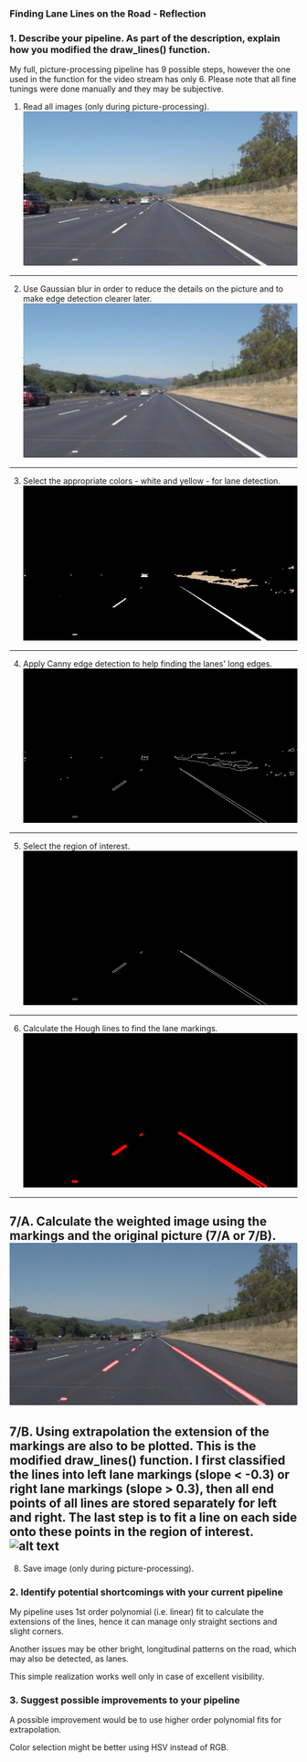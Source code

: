 ### Finding Lane Lines on the Road - Reflection

### 1. Describe your pipeline. As part of the description, explain how you modified the draw_lines() function.

My full, picture-processing pipeline has 9 possible steps, however the one used in the function for the video stream has only 6. Please note that all fine tunings were done manually and they may be subjective.

1. Read all images (only during picture-processing).
![alt text](https://github.com/szokezsolt/CarND-Project1/blob/master/pics/1_initial.jpg)
---

2. Use Gaussian blur in order to reduce the details on the picture and to make edge detection clearer later.
![alt text](https://github.com/szokezsolt/CarND-Project1/blob/master/pics/2_smooth.jpg)
---

3. Select the appropriate colors - white and yellow - for lane detection.
![alt text](https://github.com/szokezsolt/CarND-Project1/blob/master/pics/3_color.jpg)
---

4. Apply Canny edge detection to help finding the lanes' long edges.
![alt text](https://github.com/szokezsolt/CarND-Project1/blob/master/pics/4_canny.jpg)
---

5. Select the region of interest.
![alt text](https://github.com/szokezsolt/CarND-Project1/blob/master/pics/5_masked.jpg)
---

6. Calculate the Hough lines to find the lane markings.
![alt text](https://github.com/szokezsolt/CarND-Project1/blob/master/pics/6_hough.jpg)
---

7/A. Calculate the weighted image using the markings and the original picture (7/A or 7/B).
![alt text](https://github.com/szokezsolt/CarND-Project1/blob/master/pics/7_weighted.jpg)
---

7/B. Using extrapolation the extension of the markings are also to be plotted. This is the modified draw_lines() function. I first classified the lines into left lane markings (slope < -0.3) or right lane markings (slope > 0.3), then all end points of all lines are stored separately for left and right. The last step is to fit a line on each side onto these points in the region of interest.
![alt text](8_extrapolated.jpg)
---

8. Save image (only during picture-processing).


### 2. Identify potential shortcomings with your current pipeline

My pipeline uses 1st order polynomial (i.e. linear) fit to calculate the extensions of the lines, hence it can manage only straight sections and slight corners.

Another issues may be other bright, longitudinal patterns on the road, which may also be detected, as lanes.

This simple realization works well only in case of excellent visibility.

### 3. Suggest possible improvements to your pipeline

A possible improvement would be to use higher order polynomial fits for extrapolation.

Color selection might be better using HSV instead of RGB.
